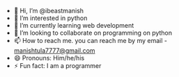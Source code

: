 - 👋 Hi, I’m @ibeastmanish
- 👀 I’m interested in python
- 🌱 I’m currently learning web development 
- 💞️ I’m looking to collaborate on programming on python
- 📫 How to reach me. you can reach me by my email - manishtula7777@gmail.com
- 😄 Pronouns: Him/he/his
- ⚡ Fun fact: I am a programmer

<!---
ibeastmanish/ibeastmanish is a ✨ special ✨ repository because its `README.md` (this file) appears on your GitHub profile.
You can click the Preview link to take a look at your changes.
--->
